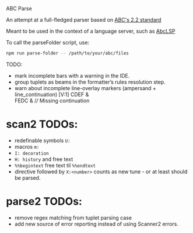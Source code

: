 ABC Parse

An attempt at a full-fledged parser based on [ABC's 2.2 standard](https://abcnotation.com/wiki/abc:standard:v2.2)

Meant to be used in the context of a language server, such as [AbcLSP](https://github.com/AntoineBalaine/AbcLsp)

To call the parseFolder script, use:
```sh
npm run parse-folder -- /path/to/your/abc/files
```

TODO:
- mark incomplete bars with a warning in the IDE.
- group tuplets as beams in the formatter’s rules resolution step.
- warn about incomplete line-overlay markers (ampersand + line_continuation)
[V:1] CDEF &\
      FEDC &    // Missing continuation

# scan2 TODOs:
- redefinable symbols `U:`
- macros `m:`
- `I: decoration`
- `H: history` and free text
- `%%begintext` free text til `%%endtext`
- directive followed by `X:<number>` counts as new tune - or at least should be parsed.

# parse2 TODOs: 
- remove regex matching from tuplet parsing case 
- add new source of error reporting instead of using Scanner2 errors.